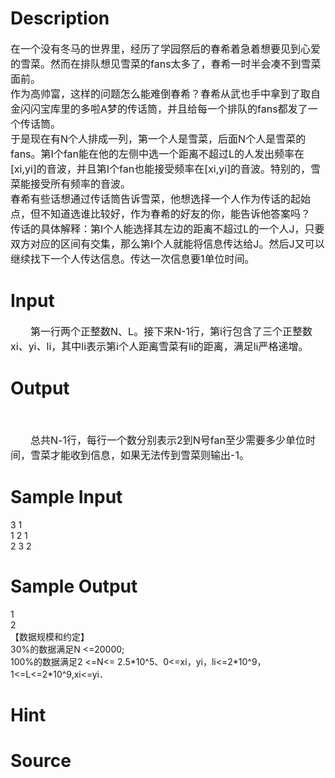 
# Description

<div class="content"><div><span style="font-size: 12pt">在一个没有冬马的世界里，经历了学园祭后的春希着急着想要见到心爱的雪菜。然而在排队想见雪菜的</span><span style="font-size: 12pt">fans</span><span style="font-size: 12pt">太多了，春希一时半会凑不到雪菜面前。</span></div>
<div><span style="font-size: 12pt">作为高帅富，这样的问题怎么能难倒春希？春希从武也手中拿到了取自金闪闪宝库里的多啦</span><span style="font-size: 12pt">A</span><span style="font-size: 12pt">梦的传话筒，并且给每一个排队的</span><span style="font-size: 12pt">fans</span><span style="font-size: 12pt">都发了一个传话筒。</span></div>
<div><span style="font-size: 12pt">于是现在有</span><span style="font-size: 12pt">N</span><span style="font-size: 12pt">个人排成一列，第一个人是雪菜，后面</span><span style="font-size: 12pt">N</span><span style="font-size: 12pt">个人是雪菜的</span><span style="font-size: 12pt">fans</span><span style="font-size: 12pt">。第</span><span style="font-size: 12pt">I</span><span style="font-size: 12pt">个</span><span style="font-size: 12pt">fan</span><span style="font-size: 12pt">能在他的左侧中选一个距离不超过</span><span style="font-size: 12pt">L</span><span style="font-size: 12pt">的人发出频率在</span><span style="font-size: 12pt">[xi,yi]</span><span style="font-size: 12pt">的音波，并且第</span><span style="font-size: 12pt">I</span><span style="font-size: 12pt">个</span><span style="font-size: 12pt">fan</span><span style="font-size: 12pt">也能接受频率在</span><span style="font-size: 12pt">[xi,yi]</span><span style="font-size: 12pt">的音波。特别的，雪菜能接受所有频率的音波。</span></div>
<div><span style="font-size: 12pt">春希有些话想通过传话筒告诉雪菜，他想选择一个人作为传话的起始点，但不知道选谁比较好，作为春希的好友的你，能告诉他答案吗？</span></div>
<div><span style="font-size: 12pt">传话的具体解释：第</span><span style="font-size: 12pt">I</span><span style="font-size: 12pt">个人能选择其左边的距离不超过</span><span style="font-size: 12pt">L</span><span style="font-size: 12pt">的一个人</span><span style="font-size: 12pt">J</span><span style="font-size: 12pt">，只要双方对应的区间有交集，那么第</span><span style="font-size: 12pt">I</span><span style="font-size: 12pt">个人就能将信息传达给</span><span style="font-size: 12pt">J</span><span style="font-size: 12pt">。然后</span><span style="font-size: 12pt">J</span><span style="font-size: 12pt">又可以继续找下一个人传达信息。传达一次信息要</span><span style="font-size: 12pt">1</span><span style="font-size: 12pt">单位时间。</span></div></div>

# Input

<div class="content"><div style="text-indent: 24pt" align="left"><span style="font-size: 12pt">第一行两个正整数</span><span style="font-size: 12pt">N</span><span style="font-size: 12pt">、L</span><span style="font-size: 12pt">。接下来</span><span style="font-size: 12pt">N-</span><span style="font-size: 12pt">1</span><span style="font-size: 12pt">行，第</span><span style="font-size: 12pt">i</span><span style="font-size: 12pt">行包含了三个正整数xi</span><i><span style="font-size: 12pt">、</span></i><span style="font-size: 12pt">yi</span><i><span style="font-size: 12pt">、</span></i><span style="font-size: 12pt">li</span><span style="font-size: 12pt">，其中</span><span style="font-size: 12pt">l</span><span style="font-size: 12pt">i</span><span style="font-size: 12pt">表示第</span><span style="font-size: 12pt">i</span><span style="font-size: 12pt">个人距离雪菜有l</span><span style="font-size: 12pt">i</span><span style="font-size: 12pt">的距离</span><span style="font-size: 12pt">，满足</span><span style="font-size: 12pt">l</span><span style="font-size: 12pt">i</span><span style="font-size: 12pt">严格递增。</span></div></div>

# Output

<div class="content"><div style="margin: 13pt 0cm"> </div>
<div style="text-indent: 24pt" align="left"><span style="font-size: 12pt">总共</span><span style="font-size: 12pt">N</span><i><span style="font-size: 12pt">-</span></i><span style="font-size: 12pt">1</span><span style="font-size: 12pt">行，每行一个数分别表示</span><span style="font-size: 12pt">2</span><span style="font-size: 12pt">到</span><span style="font-size: 12pt">N</span><span style="font-size: 12pt">号fan至少需要多少单位时间，雪菜才能收到信息，如果无法传到雪菜则输出</span><span style="font-size: 12pt">-1</span><span style="font-size: 12pt">。</span></div></div>

# Sample Input

<div class="content"><span class="sampledata">3 1<br/>
1 2 1<br/>
2 3 2<br/>
</span></div>

# Sample Output

<div class="content"><span class="sampledata">1<br/>
2<br/>
【数据规模和约定】<br/>
30%的数据满足N &lt;=20000; <br/>
100%的数据满足2 &lt;=N&lt;= 2.5*10^5、0&lt;=xi，yi，li&lt;=2*10^9，1&lt;=L&lt;=2*10^9,xi&lt;=yi． </span></div>

# Hint

<div class="content"><p></p></div>

# Source

<div class="content"><p><a href="problemset.php?search="></a></p></div>

